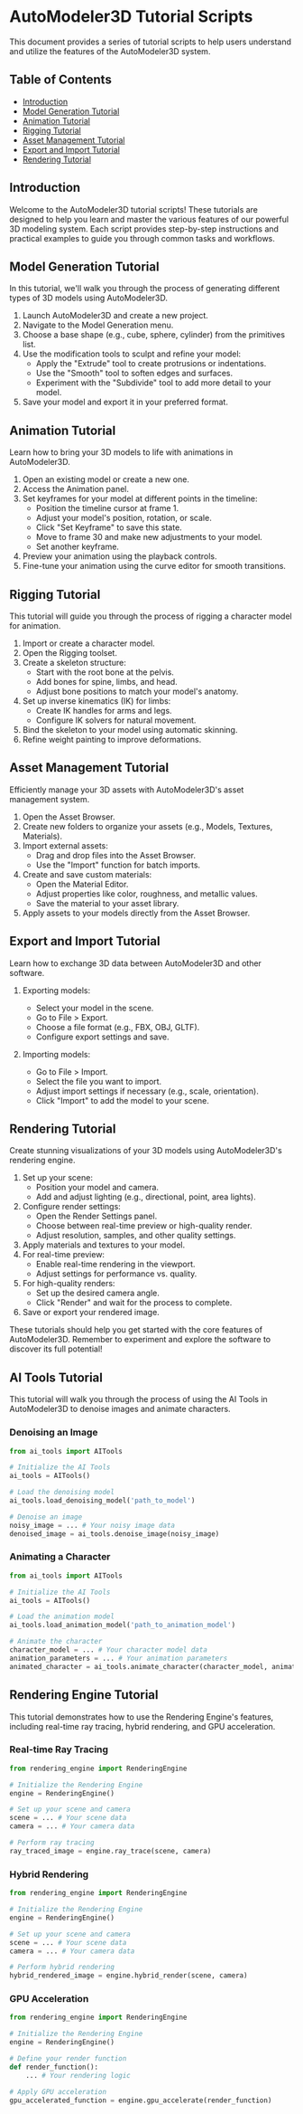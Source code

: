 # AutoModeler3D Tutorial Scripts

This document provides a series of tutorial scripts to help users understand and utilize the features of the AutoModeler3D system.

## Table of Contents
- [Introduction](#introduction)
- [Model Generation Tutorial](#model-generation-tutorial)
- [Animation Tutorial](#animation-tutorial)
- [Rigging Tutorial](#rigging-tutorial)
- [Asset Management Tutorial](#asset-management-tutorial)
- [Export and Import Tutorial](#export-and-import-tutorial)
- [Rendering Tutorial](#rendering-tutorial)

## Introduction
Welcome to the AutoModeler3D tutorial scripts! These tutorials are designed to help you learn and master the various features of our powerful 3D modeling system. Each script provides step-by-step instructions and practical examples to guide you through common tasks and workflows.

## Model Generation Tutorial
In this tutorial, we'll walk you through the process of generating different types of 3D models using AutoModeler3D.

1. Launch AutoModeler3D and create a new project.
2. Navigate to the Model Generation menu.
3. Choose a base shape (e.g., cube, sphere, cylinder) from the primitives list.
4. Use the modification tools to sculpt and refine your model:
   - Apply the "Extrude" tool to create protrusions or indentations.
   - Use the "Smooth" tool to soften edges and surfaces.
   - Experiment with the "Subdivide" tool to add more detail to your model.
5. Save your model and export it in your preferred format.

## Animation Tutorial
Learn how to bring your 3D models to life with animations in AutoModeler3D.

1. Open an existing model or create a new one.
2. Access the Animation panel.
3. Set keyframes for your model at different points in the timeline:
   - Position the timeline cursor at frame 1.
   - Adjust your model's position, rotation, or scale.
   - Click "Set Keyframe" to save this state.
   - Move to frame 30 and make new adjustments to your model.
   - Set another keyframe.
4. Preview your animation using the playback controls.
5. Fine-tune your animation using the curve editor for smooth transitions.

## Rigging Tutorial
This tutorial will guide you through the process of rigging a character model for animation.

1. Import or create a character model.
2. Open the Rigging toolset.
3. Create a skeleton structure:
   - Start with the root bone at the pelvis.
   - Add bones for spine, limbs, and head.
   - Adjust bone positions to match your model's anatomy.
4. Set up inverse kinematics (IK) for limbs:
   - Create IK handles for arms and legs.
   - Configure IK solvers for natural movement.
5. Bind the skeleton to your model using automatic skinning.
6. Refine weight painting to improve deformations.

## Asset Management Tutorial
Efficiently manage your 3D assets with AutoModeler3D's asset management system.

1. Open the Asset Browser.
2. Create new folders to organize your assets (e.g., Models, Textures, Materials).
3. Import external assets:
   - Drag and drop files into the Asset Browser.
   - Use the "Import" function for batch imports.
4. Create and save custom materials:
   - Open the Material Editor.
   - Adjust properties like color, roughness, and metallic values.
   - Save the material to your asset library.
5. Apply assets to your models directly from the Asset Browser.

## Export and Import Tutorial
Learn how to exchange 3D data between AutoModeler3D and other software.

1. Exporting models:
   - Select your model in the scene.
   - Go to File > Export.
   - Choose a file format (e.g., FBX, OBJ, GLTF).
   - Configure export settings and save.

2. Importing models:
   - Go to File > Import.
   - Select the file you want to import.
   - Adjust import settings if necessary (e.g., scale, orientation).
   - Click "Import" to add the model to your scene.

## Rendering Tutorial
Create stunning visualizations of your 3D models using AutoModeler3D's rendering engine.

1. Set up your scene:
   - Position your model and camera.
   - Add and adjust lighting (e.g., directional, point, area lights).
2. Configure render settings:
   - Open the Render Settings panel.
   - Choose between real-time preview or high-quality render.
   - Adjust resolution, samples, and other quality settings.
3. Apply materials and textures to your model.
4. For real-time preview:
   - Enable real-time rendering in the viewport.
   - Adjust settings for performance vs. quality.
5. For high-quality renders:
   - Set up the desired camera angle.
   - Click "Render" and wait for the process to complete.
6. Save or export your rendered image.

These tutorials should help you get started with the core features of AutoModeler3D. Remember to experiment and explore the software to discover its full potential!

## AI Tools Tutorial

This tutorial will walk you through the process of using the AI Tools in AutoModeler3D to denoise images and animate characters.

### Denoising an Image
```python
from ai_tools import AITools

# Initialize the AI Tools
ai_tools = AITools()

# Load the denoising model
ai_tools.load_denoising_model('path_to_model')

# Denoise an image
noisy_image = ... # Your noisy image data
denoised_image = ai_tools.denoise_image(noisy_image)
```

### Animating a Character
```python
from ai_tools import AITools

# Initialize the AI Tools
ai_tools = AITools()

# Load the animation model
ai_tools.load_animation_model('path_to_animation_model')

# Animate the character
character_model = ... # Your character model data
animation_parameters = ... # Your animation parameters
animated_character = ai_tools.animate_character(character_model, animation_parameters)
```

## Rendering Engine Tutorial

This tutorial demonstrates how to use the Rendering Engine's features, including real-time ray tracing, hybrid rendering, and GPU acceleration.

### Real-time Ray Tracing
```python
from rendering_engine import RenderingEngine

# Initialize the Rendering Engine
engine = RenderingEngine()

# Set up your scene and camera
scene = ... # Your scene data
camera = ... # Your camera data

# Perform ray tracing
ray_traced_image = engine.ray_trace(scene, camera)
```

### Hybrid Rendering
```python
from rendering_engine import RenderingEngine

# Initialize the Rendering Engine
engine = RenderingEngine()

# Set up your scene and camera
scene = ... # Your scene data
camera = ... # Your camera data

# Perform hybrid rendering
hybrid_rendered_image = engine.hybrid_render(scene, camera)
```

### GPU Acceleration
```python
from rendering_engine import RenderingEngine

# Initialize the Rendering Engine
engine = RenderingEngine()

# Define your render function
def render_function():
    ... # Your rendering logic

# Apply GPU acceleration
gpu_accelerated_function = engine.gpu_accelerate(render_function)
```
